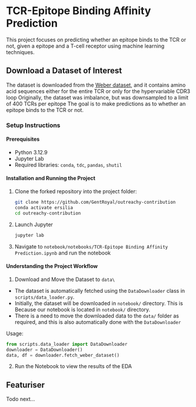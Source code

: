 # TCR-Epitope Binding Affinity Prediction
This project focuses on predicting whether an epitope binds to the TCR or not, given a epitope and a T-cell receptor using machine learning techniques. 

## Download a Dataset of Interest
The dataset is downloaded from the [Weber dataset](https://tdcommons.ai/multi_pred_tasks/tcrepitope), and it contains amino acid sequences either for the entire TCR or only for the hypervariable CDR3 loop
Originally, the dataset was imbalance, but was downsampled to a limit of 400 TCRs per epitope
The goal is to make predictions as to whether an epitope binds to the TCR or not.

### Setup Instructions
#### Prerequisites
- Python 3.12.9
- Jupyter Lab
- Required libraries: `conda`, `tdc`, `pandas`, `shutil`

#### Installation and Running the Project
1. Clone the forked repository into the project folder:
   ```bash
   git clone https://github.com/GentRoyal/outreachy-contribution
   conda activate ersilia
   cd outreachy-contribution
   ```
2. Launch Jupyter
   ```bash
   jupyter lab
   ```
2. Navigate to `notebook/notebooks/TCR-Epitope Binding Affinity Prediction.ipynb` and run the notebook

#### Understanding the Project Workflow
1. Download and Move the Dataset to `data\`
- The dataset is automatically fetched using the `DataDownloader` class in `scripts/data_loader.py`.
- Initially, the dataset will be downloaded in `notebook/` directory. This is Because our notebook is located in `notebook/` directory. 
- There is a need to move the downloaded data to the `data/` folder as required, and this is also automatically done with the `DataDownloader` 

Usage:
```python
from scripts.data_loader import DataDownloader
downloader = DataDownloader()
data, df = downloader.fetch_weber_dataset()
```

2. Run the Notebook to view the results of the EDA

## Featuriser
Todo next...

